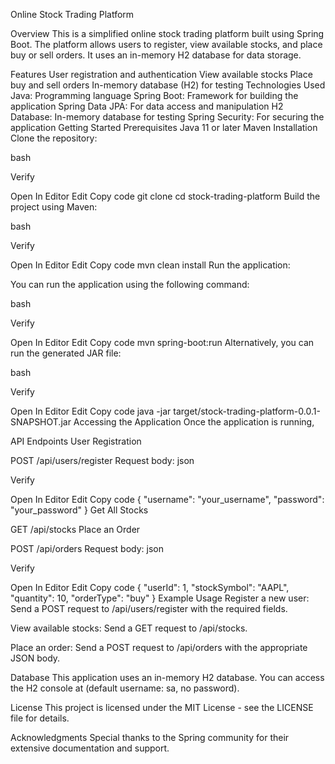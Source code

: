 Online Stock Trading Platform



Overview
This is a simplified online stock trading platform built using Spring Boot. The platform allows users to register, view available stocks, and place buy or sell orders. It uses an in-memory H2 database for data storage.

Features
User registration and authentication
View available stocks
Place buy and sell orders
In-memory database (H2) for testing
Technologies Used
Java: Programming language
Spring Boot: Framework for building the application
Spring Data JPA: For data access and manipulation
H2 Database: In-memory database for testing
Spring Security: For securing the application
Getting Started
Prerequisites
Java 11 or later
Maven
Installation
Clone the repository:

bash

Verify

Open In Editor
Edit
Copy code
git clone 
cd stock-trading-platform
Build the project using Maven:

bash

Verify

Open In Editor
Edit
Copy code
mvn clean install
Run the application:

You can run the application using the following command:

bash

Verify

Open In Editor
Edit
Copy code
mvn spring-boot:run
Alternatively, you can run the generated JAR file:

bash

Verify

Open In Editor
Edit
Copy code
java -jar target/stock-trading-platform-0.0.1-SNAPSHOT.jar
Accessing the Application
Once the application is running, 

API Endpoints
User Registration

POST /api/users/register
Request body:
json

Verify

Open In Editor
Edit
Copy code
{
  "username": "your_username",
  "password": "your_password"
}
Get All Stocks

GET /api/stocks
Place an Order

POST /api/orders
Request body:
json

Verify

Open In Editor
Edit
Copy code
{
  "userId": 1,
  "stockSymbol": "AAPL",
  "quantity": 10,
  "orderType": "buy"
}
Example Usage
Register a new user: Send a POST request to /api/users/register with the required fields.

View available stocks: Send a GET request to /api/stocks.

Place an order: Send a POST request to /api/orders with the appropriate JSON body.

Database
This application uses an in-memory H2 database. You can access the H2 console at (default username: sa, no password).

License
This project is licensed under the MIT License - see the LICENSE file for details.

Acknowledgments
Special thanks to the Spring community for their extensive documentation and support.
